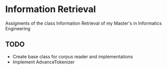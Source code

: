 # Information Retrieval

Assigments of the class Information Retrieval of my Master's in Informatics Engineering

## TODO

 - Create base class for corpus reader and implementations
 - Implement AdvanceTokenizer
